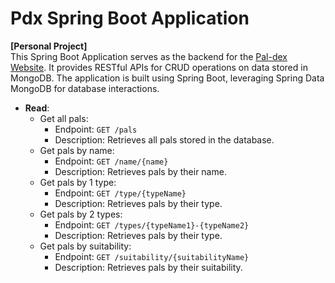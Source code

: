 # Pdx Spring Boot Application
**[Personal Project]**<br>
This Spring Boot Application serves as the backend for the [Pal-dex Website](https://github.com/c-eric/pdx). It provides RESTful APIs for CRUD operations on data stored in MongoDB. The application is built using Spring Boot, leveraging Spring Data MongoDB for database interactions.

- **Read**:
  - Get all pals:
    - Endpoint: `GET /pals`
    - Description: Retrieves all pals stored in the database.
  - Get pals by name:
    - Endpoint: `GET /name/{name}`
    - Description: Retrieves pals by their name.
  - Get pals by 1 type:
    - Endpoint: `GET /type/{typeName}`
    - Description: Retrieves pals by their type.
  - Get pals by 2 types:
    - Endpoint: `GET /types/{typeName1}-{typeName2}`
    - Description: Retrieves pals by their type.
  - Get pals by suitability:
    - Endpoint: `GET /suitability/{suitabilityName}`
    - Description: Retrieves pals by their suitability.
